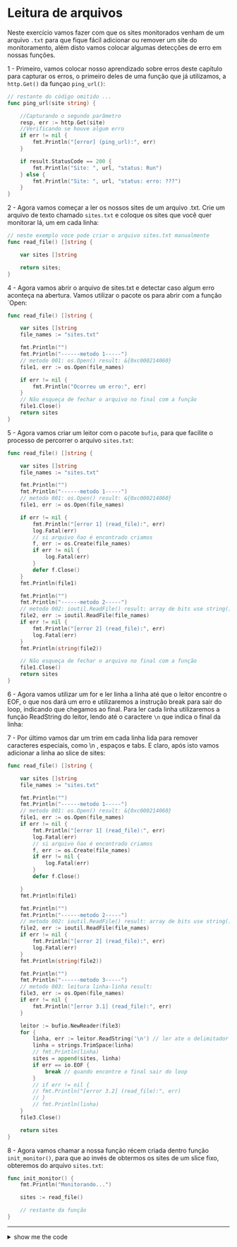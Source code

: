 # Leitura de arquivos

Neste exercício vamos fazer com que os sites monitorados venham de um arquivo `.txt` para que fique fácil adicionar ou remover um site do monitoramento, além disto vamos colocar algumas detecções de erro em nossas funções.

1 - Primeiro, vamos colocar nosso aprendizado sobre erros deste capítulo para capturar os erros, o primeiro deles de uma função que já utilizamos, a `http.Get()` da funçao `ping_url()`:

```go
// restante do código omitido ...
func ping_url(site string) {

    //Capturando o segundo parâmetro
    resp, err := http.Get(site)
    //Verificando se houve algum erro
    if err != nil {
        fmt.Println("[error] (ping_url):", err)
    }

    if result.StatusCode == 200 {
        fmt.Println("Site: ", url, "status: Run")
    } else {
        fmt.Println("Site: ", url, "status: erro: ???")
    }
}
```

2 - Agora vamos começar a ler os nossos sites de um arquivo .txt. Crie um arquivo de texto chamado `sites.txt` e coloque os sites que você quer monitorar lá, um em cada linha:

```go
// neste exemplo voce pode criar o arquivo sites.txt manualmente
func read_file() []string {

    var sites []string

    return sites;
}
```

4 - Agora vamos abrir o arquivo de sites.txt e detectar caso algum erro aconteça na abertura. Vamos utilizar o pacote os para abrir com a função `Open:

```go
func read_file() []string {

    var sites []string
    file_names := "sites.txt"

    fmt.Println("")
    fmt.Println("------metodo 1-----")
    // metodo 001: os.Open() result: &{0xc000214060}
    file1, err := os.Open(file_names)

    if err != nil {
        fmt.Println("Ocorreu um erro:", err)
    }
    // Não esqueça de fechar o arquivo no final com a função 
    file1.Close() 
    return sites
}
```

5 - Agora vamos criar um leitor com o pacote `bufio`, para que facilite o processo de percorrer o arquivo `sites.txt`:

```go
func read_file() []string {

    var sites []string
    file_names := "sites.txt"

    fmt.Println("")
    fmt.Println("------metodo 1-----")
    // metodo 001: os.Open() result: &{0xc000214060}
    file1, err := os.Open(file_names)

    if err != nil {
        fmt.Println("[error 1] (read_file):", err)
        log.Fatal(err)
        // si arquivo ñao é encontrado criamos
        f, err := os.Create(file_names)
        if err != nil {
            log.Fatal(err)
        }
        defer f.Close()
    }
    fmt.Println(file1)

    fmt.Println("")
    fmt.Println("------metodo 2-----")
    // metodo 002: ioutil.ReadFile() result: array de bits use string() para converter
    file2, err := ioutil.ReadFile(file_names)
    if err != nil {
        fmt.Println("[error 2] (read_file):", err)
        log.Fatal(err)
    }
    fmt.Println(string(file2))

    // Não esqueça de fechar o arquivo no final com a função 
    file1.Close() 
    return sites
}
```

6 - Agora vamos utilizar um for e ler linha a linha até que o leitor encontre o EOF, o que nos dará um erro e utilizaremos a instrução break para sair do loop, indicando que chegamos ao final. Para ler cada linha utilizaremos a função ReadString do leitor, lendo até o caractere `\n` que indica o final da linha:

7 - Por último vamos dar um trim em cada linha lida para remover caracteres especiais, como \n , espaços e tabs. E claro, após isto vamos adicionar a linha ao slice de sites:

```go
func read_file() []string {

    var sites []string
    file_names := "sites.txt"

    fmt.Println("")
    fmt.Println("------metodo 1-----")
    // metodo 001: os.Open() result: &{0xc000214060}
    file1, err := os.Open(file_names)
    if err != nil {
        fmt.Println("[error 1] (read_file):", err)
        log.Fatal(err)
        // si arquivo ñao é encontrado criamos
        f, err := os.Create(file_names)
        if err != nil {
            log.Fatal(err)
        }
        defer f.Close()

    }
    fmt.Println(file1)

    fmt.Println("")
    fmt.Println("------metodo 2-----")
    // metodo 002: ioutil.ReadFile() result: array de bits use string() para converter
    file2, err := ioutil.ReadFile(file_names)
    if err != nil {
        fmt.Println("[error 2] (read_file):", err)
        log.Fatal(err)
    }
    fmt.Println(string(file2))

    fmt.Println("")
    fmt.Println("------metodo 3-----")
    // metodo 003: leitura linha-linha result:
    file3, err := os.Open(file_names)
    if err != nil {
        fmt.Println("[error 3.1] (read_file):", err)
    }

    leitor := bufio.NewReader(file3)
    for {
        linha, err := leitor.ReadString('\n') // ler ate o delimitador da linha com '' simples
        linha = strings.TrimSpace(linha)
        // fmt.Println(linha)
        sites = append(sites, linha)
        if err == io.EOF {
            break // quando encontre o final sair do loop
        }
        // if err != nil {
        // fmt.Println("[error 3.2] (read_file):", err)
        // }
        // fmt.Println(linha)
    }
    file3.Close()

    return sites
}
```

8 - Agora vamos chamar a nossa função récem criada dentro função `init_monitor()`, para que ao invés de obtermos os sites de um slice fixo, obteremos do arquivo `sites.txt`:

```go
func init_monitor() {
    fmt.Println("Monitorando...")

    sites := read_file()

    // restante da função
}
```

___

<details>
    <summary>show me the code</summary>

```go
package main

import (
    "bufio"
    "fmt"
    "io"
    "io/ioutil"
    "log"
    "net/http"
    "os"
    "os/exec"
    "reflect"
    "strings"
    "time"
)

const num_monitoramentos = 1
const delay = 5

func main() {

    view_info()

    // loop infinito sem parametros
    for {
        view_menu()
        comando := read_comando()

        switch comando {
        case 1:
            fmt.Println("[1] Monitorando ...")
            init_monitor()
        case 2:
            fmt.Println("[2] Exibindo Logs")
        case 0:
            fmt.Println("[0] Volte sempre !!!")
            os.Exit(0)
        default:
            fmt.Println("[?] Comando desconhecido ?")
            os.Exit(-1) // sair com err: exit status 255
        }
    }
}

func view_info() {
    nome := "Alex"
    cmd := exec.Command("bash", "-c", "go version")
    version, err := cmd.Output()
    if err != nil {
        fmt.Println((err.Error()))
        return
    }

    fmt.Println("Hola ", nome, "! ", nome, "es variable de tipo ", reflect.TypeOf(nome))
    fmt.Println("Voce esta usando a GO ", string(version))
}

func view_menu() {
    // menu
    fmt.Println("+", strings.Repeat("-", 25), "+")
    fmt.Println("| 1-Iniciar Monitoramento   |")
    fmt.Println("| 2-Exibir Logs             |")
    fmt.Println("| 0-Sair do Programa        |")
    fmt.Println("+", strings.Repeat("-", 25), "+")
}

func read_comando() int {
    var comando int
    fmt.Scan(&comando)
    fmt.Println("Voce escolheu a opcao: ", comando, "-> com endereco: ", &comando)
    return comando
    }

func init_monitor() {
    fmt.Println("Monitorando...")

    // // usando slice por array
    // sites := []string{"https://alexyucra.vcard.repl.co", "https://m.vcard.repl.co", "https://google.com"}
    // fmt.Println("Usando slices", sites)
    // fmt.Println(reflect.TypeOf(sites))

    sites := read_file()

    // teste en loop
    for i := 0; i < num_monitoramentos; i++ {
        for i, site := range sites {
            fmt.Println("Monitorando site: [", i, "] -> ", site)
            ping_url(site)
        }
        // adicionando delay cada 10 seg
        time.Sleep(delay * time.Second)
    }
    fmt.Println("")
}

func ping_url(url string) {
    result, err := http.Get(url)
    if err != nil {
        fmt.Println("[error] (ping_url):", err)
    }

    if result.StatusCode == 200 {
        fmt.Println("Site: ", url, "status: Run")
    } else {
        fmt.Println("Site: ", url, "status: erro: ???")
    }
    }

func read_file() []string {

    var sites []string
    file_names := "sites.txt"

    fmt.Println("")
    fmt.Println("------metodo 1-----")
    // metodo 001: os.Open() result: &{0xc000214060}
    file1, err := os.Open(file_names)
    if err != nil {
        fmt.Println("[error 1] (read_file):", err)
        log.Fatal(err)
        // si arquivo ñao é encontrado criamos
        f, err := os.Create(file_names)
        if err != nil {
            log.Fatal(err)
        }
        defer f.Close()

    }
    fmt.Println(file1)

    fmt.Println("")
    fmt.Println("------metodo 2-----")
    // metodo 002: ioutil.ReadFile() result: array de bits use string() para converter
    file2, err := ioutil.ReadFile(file_names)
    if err != nil {
        fmt.Println("[error 2] (read_file):", err)
        log.Fatal(err)
    }
    fmt.Println(string(file2))

    fmt.Println("")
    fmt.Println("------metodo 3-----")
    // metodo 003: leitura linha-linha result:
    file3, err := os.Open(file_names)
    if err != nil {
        fmt.Println("[error 3.1] (read_file):", err)
    }

    leitor := bufio.NewReader(file3)
    for {
        linha, err := leitor.ReadString('\n') // ler ate o delimitador da linha com '' simples
        linha = strings.TrimSpace(linha)
        // fmt.Println(linha)
        sites = append(sites, linha)
        if err == io.EOF {
            break // quando encontre o final sair do loop
        }
        // if err != nil {
        // 	fmt.Println("[error 3.2] (read_file):", err)
        // }
        // fmt.Println(linha)
    }
    file3.Close()

    return sites
}
```

</details>

